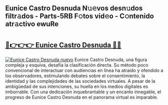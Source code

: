 ## Eunice Castro Desnuda N𝚞𝚎vos desn𝚞dos filtr𝚊dos - Parts-5RB F𝚘tos vid𝚎o - C𝚘ntenido atr𝚊ctivo ewuRe

# <h2><a href="http://mb18qz.tromn.icu/?c=Eunice+Castro+Desnuda">🔗👉👉👉 Eunice Castro Desnuda 🔗🔗</a></h2>

[![Eunice Castro Desnuda nuevo](https://i.imgur.com/pEAQMta.gif)](http://mb18qz.tromn.icu/?c=Eunice+Castro+Desnuda)
Eunice Castro Desnuda, una figura compleja y esquiva, desafía la clasificación directa. Su método poco convencional de interactuar con audiencias en línea ha atraído y ofendido a los observadores, estimulando debates sobre el consentimiento, la identidad y las complejidades de las sociedades virtuales. A pesar de la ambigüedad de sus intenciones, su huella en los medios digitales es imborrable. Con una dedicación inquebrantable y un encanto innegable, el progreso de Eunice Castro Desnuda en el panorama virtual es imparable.
